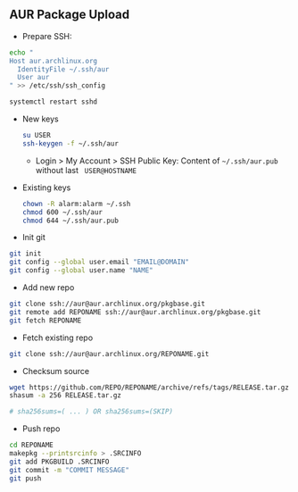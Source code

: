 AUR Package Upload
---

- Prepare SSH:
```sh
echo "
Host aur.archlinux.org
  IdentityFile ~/.ssh/aur
  User aur
" >> /etc/ssh/ssh_config

systemctl restart sshd
```
- New keys
	```sh
	su USER
	ssh-keygen -f ~/.ssh/aur
	```
	- Login > My Account > SSH Public Key: Content of `~/.ssh/aur.pub` without last ` USER@HOSTNAME`
- Existing keys
	```sh
	chown -R alarm:alarm ~/.ssh
	chmod 600 ~/.ssh/aur
	chmod 644 ~/.ssh/aur.pub
	```

- Init git
```sh
git init
git config --global user.email "EMAIL@DOMAIN"
git config --global user.name "NAME"
```
- Add new repo
```sh
git clone ssh://aur@aur.archlinux.org/pkgbase.git
git remote add REPONAME ssh://aur@aur.archlinux.org/pkgbase.git
git fetch REPONAME
```
- Fetch existing repo
```sh
git clone ssh://aur@aur.archlinux.org/REPONAME.git
```

- Checksum source
```sh
wget https://github.com/REPO/REPONAME/archive/refs/tags/RELEASE.tar.gz
shasum -a 256 RELEASE.tar.gz

# sha256sums=( ... ) OR sha256sums=(SKIP)
```

- Push repo
```sh
cd REPONAME
makepkg --printsrcinfo > .SRCINFO
git add PKGBUILD .SRCINFO
git commit -m "COMMIT MESSAGE"
git push
```
